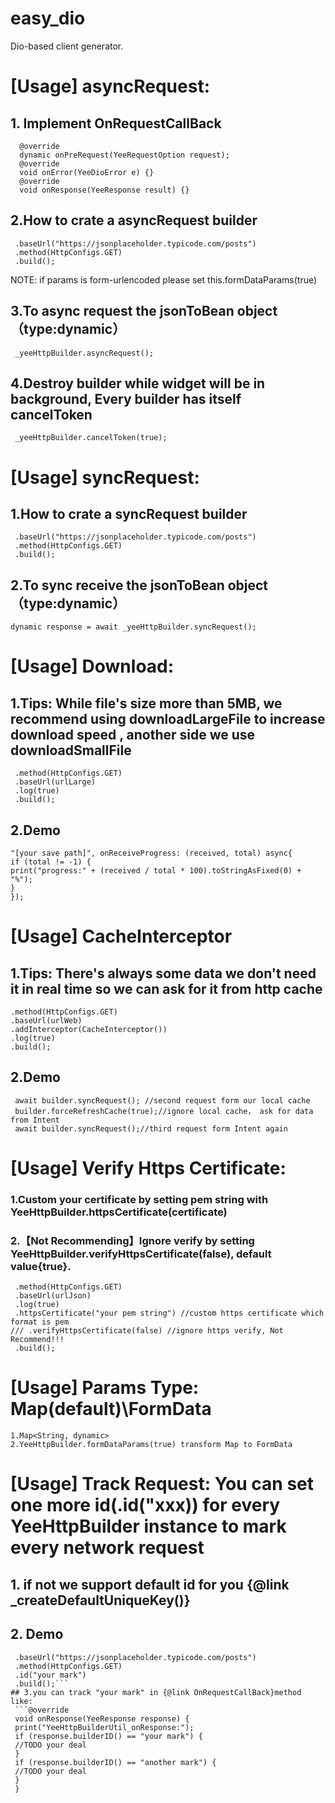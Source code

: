 # easy_dio
 Dio-based client generator.
# [Usage] asyncRequest:

 ## 1. Implement OnRequestCallBack
``` class _MyHomePageState extends State<MyHomePage> implements OnRequestCallBack
  @override
  dynamic onPreRequest(YeeRequestOption request);
  @override
  void onError(YeeDioError e) {}
  @override
  void onResponse(YeeResponse result) {}
```
## 2.How to crate a asyncRequest builder
``` YeeHttpBuilder _yeeHttpBuilder = new YeeHttpBuilder(context: this)
 .baseUrl("https://jsonplaceholder.typicode.com/posts")
 .method(HttpConfigs.GET)
 .build();
```
 NOTE: if params is form-urlencoded please set this.formDataParams(true)

## 3.To async request the jsonToBean object（type:dynamic）
``` _yeeHttpBuilder.asyncRequest();```

## 4.Destroy builder while widget will be in background, Every builder has itself cancelToken
``` _yeeHttpBuilder.cancelToken(true);```


# [Usage] syncRequest:

## 1.How to crate a syncRequest builder
``` YeeHttpBuilder _yeeHttpBuilder = new YeeHttpBuilder()
 .baseUrl("https://jsonplaceholder.typicode.com/posts")
 .method(HttpConfigs.GET)
 .build();
```
## 2.To sync receive the jsonToBean object（type:dynamic）

 ```dynamic response = await _yeeHttpBuilder.syncRequest();```

# [Usage] Download:

 ## 1.Tips: While file's size more than 5MB, we recommend using downloadLargeFile to increase download speed , another side we use downloadSmallFile
```1. YeeHttpBuilder builder = new YeeHttpBuilder(ignoreDefaultHttpConfig: true)
 .method(HttpConfigs.GET)
 .baseUrl(urlLarge)
 .log(true)
 .build();
```
 ## 2.Demo
 ```dynamic result = await builder.downloadLargeFile(
 "[your save path]", onReceiveProgress: (received, total) async{
if (total != -1) {
 print("progress:" + (received / total * 100).toStringAsFixed(0) + "%");
 }
 });
```
# [Usage] CacheInterceptor

## 1.Tips: There's always some data we don't need it in real time so we can ask for it from http cache
 ```YeeHttpBuilder builder = new YeeHttpBuilder()
 .method(HttpConfigs.GET)
 .baseUrl(urlWeb)
 .addInterceptor(CacheInterceptor())
 .log(true)
 .build();
```
## 2.Demo
```await builder.syncRequest(); //first request form Intent
 await builder.syncRequest(); //second request form our local cache
 builder.forceRefreshCache(true);//ignore local cache， ask for data from Intent
 await builder.syncRequest();//third request form Intent again
```
# [Usage] Verify Https Certificate:
### 1.Custom your certificate by setting pem string with YeeHttpBuilder.httpsCertificate(certificate)

### 2.【Not Recommending】Ignore verify by setting YeeHttpBuilder.verifyHttpsCertificate(false), default value{true}.

``` YeeHttpBuilder builder = new YeeHttpBuilder()
 .method(HttpConfigs.GET)
 .baseUrl(urlJson)
 .log(true)
 .httpsCertificate("your pem string") //custom https certificate which format is pem
/// .verifyHttpsCertificate(false) //ignore https verify, Not Recommend!!!
 .build();
```
#  [Usage] Params Type: Map(default)\FormData
```
1.Map<String, dynamic>
2.YeeHttpBuilder.formDataParams(true) transform Map to FormData
```

# [Usage] Track Request: You can set one more id(.id("xxx)) for every YeeHttpBuilder instance to mark every network request
## 1. if not we support default id for you {@link _createDefaultUniqueKey()}
## 2. Demo 
```YeeHttpBuilder _yeeHttpBuilder = new YeeHttpBuilder()
 .baseUrl("https://jsonplaceholder.typicode.com/posts")
 .method(HttpConfigs.GET)
 .id("your mark")
 .build();```
## 3.you can track "your mark" in {@link OnRequestCallBack}method like:
 ```@override
 void onResponse(YeeResponse response) {
 print("YeeHttpBuilderUtil_onResponse:");
 if (response.builderID() == "your mark") {
 //TODO your deal
 }
 if (response.builderID() == "another mark") {
 //TODO your deal
 }
 }
```
